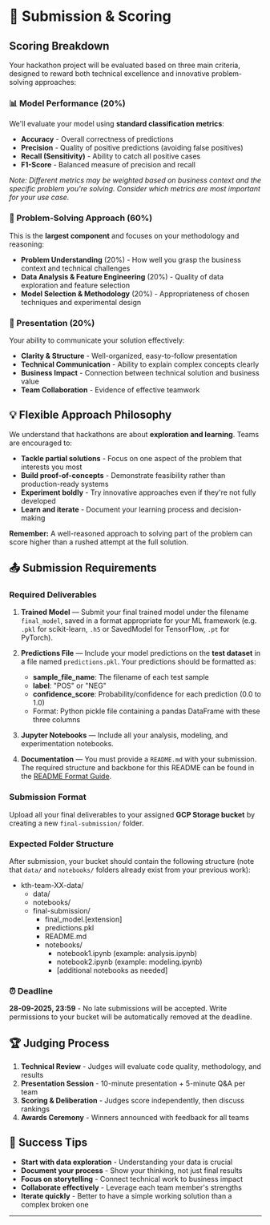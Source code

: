 # 🚀 Submission & Scoring

## Scoring Breakdown

Your hackathon project will be evaluated based on three main criteria, designed to reward both technical excellence and innovative problem-solving approaches:

### 📊 Model Performance (20%)
We'll evaluate your model using **standard classification metrics**:
- **Accuracy** - Overall correctness of predictions
- **Precision** - Quality of positive predictions (avoiding false positives)  
- **Recall (Sensitivity)** - Ability to catch all positive cases
- **F1-Score** - Balanced measure of precision and recall

*Note: Different metrics may be weighted based on business context and the specific problem you're solving. Consider which metrics are most important for your use case.*

### 🧠 Problem-Solving Approach (60%)
This is the **largest component** and focuses on your methodology and reasoning:
- **Problem Understanding** (20%) - How well you grasp the business context and technical challenges
- **Data Analysis & Feature Engineering** (20%) - Quality of data exploration and feature selection
- **Model Selection & Methodology** (20%) - Appropriateness of chosen techniques and experimental design

### 🎤 Presentation (20%)
Your ability to communicate your solution effectively:
- **Clarity & Structure** - Well-organized, easy-to-follow presentation
- **Technical Communication** - Ability to explain complex concepts clearly
- **Business Impact** - Connection between technical solution and business value
- **Team Collaboration** - Evidence of effective teamwork

## 💡 Flexible Approach Philosophy

We understand that hackathons are about **exploration and learning**. Teams are encouraged to:

- **Tackle partial solutions** - Focus on one aspect of the problem that interests you most
- **Build proof-of-concepts** - Demonstrate feasibility rather than production-ready systems  
- **Experiment boldly** - Try innovative approaches even if they're not fully developed
- **Learn and iterate** - Document your learning process and decision-making

**Remember:** A well-reasoned approach to solving part of the problem can score higher than a rushed attempt at the full solution.

## 📤 Submission Requirements

### Required Deliverables
1. **Trained Model** — Submit your final trained model under the filename `final_model`, saved in a format appropriate for your ML framework (e.g. `.pkl` for scikit-learn, `.h5` or SavedModel for TensorFlow, `.pt` for PyTorch).

2. **Predictions File** — Include your model predictions on the **test dataset** in a file named `predictions.pkl`. Your predictions should be formatted as:
   - **sample_file_name**: The filename of each test sample
   - **label**: "POS" or "NEG" 
   - **confidence_score**: Probability/confidence for each prediction (0.0 to 1.0)
   - Format: Python pickle file containing a pandas DataFrame with these three columns

3. **Jupyter Notebooks** — Include all your analysis, modeling, and experimentation notebooks.

4. **Documentation** — You must provide a `README.md` with your submission. The required structure and backbone for this README can be found in the [README Format Guide](README_Format_Guide.md).

### Submission Format
Upload all your final deliverables to your assigned **GCP Storage bucket** by creating a new `final-submission/` folder.

### Expected Folder Structure
After submission, your bucket should contain the following structure (note that `data/` and `notebooks/` folders already exist from your previous work):

- kth-team-XX-data/
  - data/
  - notebooks/
  - final-submission/
    - final_model.[extension]
    - predictions.pkl
    - README.md
    - notebooks/
      - notebook1.ipynb (example: analysis.ipynb)
      - notebook2.ipynb (example: modeling.ipynb)
      - [additional notebooks as needed]

### ⏰ Deadline
**28-09-2025, 23:59** - No late submissions will be accepted. Write permissions to your bucket will be automatically removed at the deadline.

## 🏆 Judging Process

1. **Technical Review** - Judges will evaluate code quality, methodology, and results
2. **Presentation Session** - 10-minute presentation + 5-minute Q&A per team
3. **Scoring & Deliberation** - Judges score independently, then discuss rankings
4. **Awards Ceremony** - Winners announced with feedback for all teams

## 💪 Success Tips

- **Start with data exploration** - Understanding your data is crucial
- **Document your process** - Show your thinking, not just final results  
- **Focus on storytelling** - Connect technical work to business impact
- **Collaborate effectively** - Leverage each team member's strengths
- **Iterate quickly** - Better to have a simple working solution than a complex broken one

---